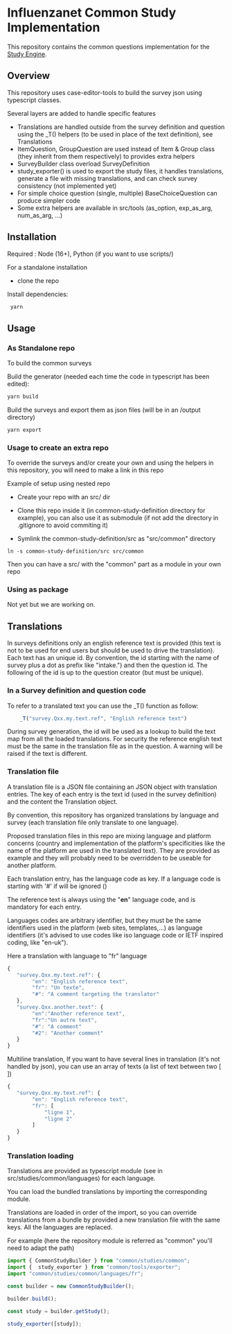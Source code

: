 # Influenzanet Common Study Implementation

This repository contains the common questions implementation for the  [Study Engine](https://github.com/influenzanet/survey-engine.ts). 

## Overview

This repository uses case-editor-tools to build the survey json using typescript classes.

Several layers are added to handle specific features

- Translations are handled outside from the survey definition and question using the _T() helpers (to be used in place of the text definition), see Translations
- ItemQuestion, GroupQuestion are used instead of Item & Group class (they inherit from them respectively) to provides extra helpers
- SurveyBuilder class overload SurveyDefinition 
- study_exporter() is used to export the study files, it handles translations, generate a file with missing translations, and can check survey consistency (not implemented yet)
- For simple choice question (single, multiple) BaseChoiceQuestion can produce simpler code
- Some extra helpers are available in src/tools (as_option, exp_as_arg, num_as_arg, ...)

## Installation 

Required : Node (16+), Python (if you want to use scripts/)

For a standalone installation 

- clone the repo

Install dependencies:

```bash
 yarn
```

## Usage

### As Standalone repo

To build the common surveys

Build the generator (needed each time the code in typescript has been edited):

```bash
yarn build
```

Build the surveys and export them as json files (will be in an /output directory)

```bash
yarn export
```

### Usage to create an extra repo

To override the surveys and/or create your own and using the helpers in this repository, you will need to make a link in this repo

Example of setup using nested repo

- Create your repo with an src/ dir

- Clone this repo inside it (in common-study-definition directory for example), you can also use it as submodule (if not add the directory in .gitignore to avoid commiting it)

- Symlink the common-study-definition/src as "src/common" directory

```
ln -s common-study-definition/src src/common
```

Then you can have a src/ with the "common" part as a module in your own repo

### Using as package

Not yet but we are working on.

## Translations

In surveys definitions only an english reference text is provided (this text is not to be used for end users but should be used to drive the translation).
Each text has an unique id. By convention, the id starting with the name of survey plus a dot as prefix like "intake.") and then the question id. The following of the id is up to the question creator (but must be unique).

### In a Survey definition and question code

To refer to a translated text you can use the _T() function as follow:

```ts
    _T("survey.Qxx.my.text.ref", "English reference text")
```

During survey generation, the id will be used as a lookup to build the text map from all the loaded translations.
For security the reference english text must be the same in the translation file as in the question. A warning will be raised if the text is different.

### Translation file

A translation file is a JSON file containing an JSON object with translation entries.
The key of each entry is the text id (used in the survey definition) and the content the Translation object.

By convention, this repository has organized translations by language and survey (each translation file only translate to one language).

Proposed translation files in this repo are mixing language and platform concerns (country and implementation of the platform's specificities like the name of the platform are used in the translated text). They are provided as example and they will probably need to be overridden to be useable for another platform.

Each translation entry, has the language code as key. If a language code is starting with '#' if will be ignored ()

The reference text is always using the "**en**" language code, and is mandatory for each entry.

Languages codes are arbitrary identifier, but they must be the same identifiers used in the platform (web sites, templates,...) as language identifiers (it's advised to use codes like iso language code or IETF inspired coding, like "en-uk").

Here a translation with language to "fr" language
```js
{
   "survey.Qxx.my.text.ref": {
        "en": "English reference text",
        "fr": "Un texte",
        "#": "A comment targeting the translator"
   },
   "survey.Qxx.another.text": {
        "en":"Another reference text",
        "fr":"Un autre text",
        "#": "A comment"
        "#2": "Another comment"
   }
}

```

Multiline translation, If you want to have several lines in translation (it's not handled by json), you can use an array of texts (a list of text between two [ ])

```js
{
   "survey.Qxx.my.text.ref": {
        "en": "English reference text",
        "fr": [
            "ligne 1",
            "ligne 2"
        ]
   }
}

```

### Translation loading

Translations are provided as typescript module (see in src/studies/common/languages) for each language.

You can load the bundled translations by importing the corresponding module.

Translations are loaded in order of the import, so you can override translations from a bundle by provided a new translation file with the same keys. All the languages are replaced.


For example (here the repository module is referred as "common" you'll need to adapt the path)
```ts
import { CommonStudyBuilder } from "common/studies/common";
import {  study_exporter } from "common/tools/exporter";
import "common/studies/common/languages/fr";

const builder = new CommonStudyBuilder();

builder.build();

const study = builder.getStudy();

study_exporter([study]);
```
